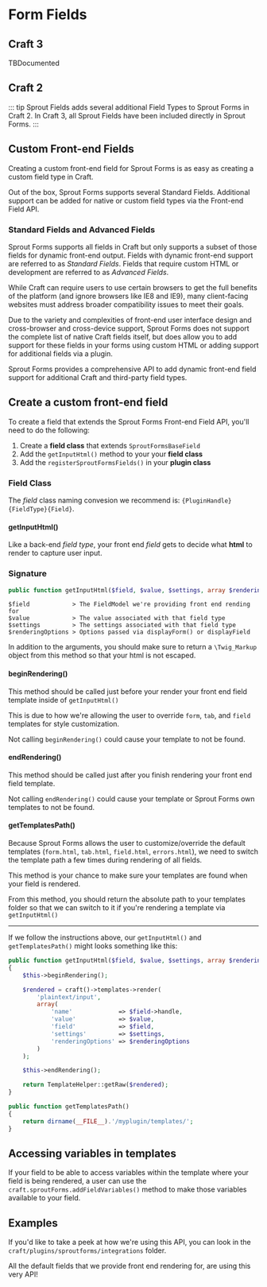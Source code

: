 # Form Fields

## Craft 3

TBDocumented

## Craft 2

::: tip
Sprout Fields adds several additional Field Types to Sprout Forms in Craft 2. In Craft 3, all Sprout Fields have been included directly in Sprout Forms.
:::

## Custom Front-end Fields

Creating a custom front-end field for Sprout Forms is as easy as creating a custom field type in Craft.

Out of the box, Sprout Forms supports several Standard Fields. Additional support can be added for native or custom field types via the Front-end Field API.

### Standard Fields and Advanced Fields

Sprout Forms supports all fields in Craft but only supports a subset of those fields for dynamic front-end output. Fields with dynamic front-end support are referred to as _Standard Fields_. Fields that require custom HTML or development are referred to as _Advanced Fields_.

While Craft can require users to use certain browsers to get the full benefits of the platform (and ignore browsers like IE8 and IE9), many client-facing websites must address broader compatibility issues to meet their goals.

Due to the variety and complexities of front-end user interface design and cross-browser and cross-device support, Sprout Forms does not support the complete list of native Craft fields itself, but does allow you to add support for these fields in your forms using custom HTML or adding support for additional fields via a plugin.

Sprout Forms provides a comprehensive API to add dynamic front-end field support for additional Craft and third-party field types.

## Create a custom front-end field

To create a field that extends the Sprout Forms Front-end Field API, you'll need to do the following:

1. Create a **field class** that extends `SproutFormsBaseField`
2. Add the `getInputHtml()` method to your your **field class**
3. Add the `registerSproutFormsFields()` in your **plugin class**

### Field Class

The _field_ class naming convesion we recommend is: `{PluginHandle}{FieldType}{Field}`.

#### getInputHtml()

Like a back-end _field type_, your front end _field_ gets to decide what **html** to render to capture user input.

### Signature
```php
public function getInputHtml($field, $value, $settings, array $renderingOptions = null)
```

```
$field            > The FieldModel we're providing front end rending for
$value            > The value associated with that field type
$settings         > The settings associated with that field type
$renderingOptions > Options passed via displayForm() or displayField
```

In addition to the arguments, you should make sure to return a `\Twig_Markup` object from this method so that your html is not escaped.

#### beginRendering()
This method should be called just before your render your front end field template inside of `getInputHtml()`

This is due to how we're allowing the user to override `form`, `tab`, and `field` templates for style customization.

Not calling `beginRendering()` could cause your template to not be found.

#### endRendering()
This method should be called just after you finish rendering your front end field template.

Not calling `endRendering()` could cause your template or Sprout Forms own templates to not be found.

#### getTemplatesPath()
Because Sprout Forms allows the user to customize/override the default templates (`form.html`, `tab.html`, `field.html`, `errors.html`), we need to switch the template path a few times during rendering of all fields.

This method is your chance to make sure your templates are found when your field is rendered.

From this method, you should return the absolute path to your templates folder so that we can switch to it if you're rendering a template via `getInputHtml()`

---

If we follow the instructions above, our `getInputHtml()` and `getTemplatesPath()` might looks something like this:

```php
public function getInputHtml($field, $value, $settings, array $renderingOptions = null)
{
    $this->beginRendering();

    $rendered = craft()->templates->render(
        'plaintext/input',
        array(
            'name'             => $field->handle,
            'value'            => $value,
            'field'            => $field,
            'settings'         => $settings,
            'renderingOptions' => $renderingOptions
        )
    );

    $this->endRendering();

    return TemplateHelper::getRaw($rendered);
}

public function getTemplatesPath()
{
    return dirname(__FILE__).'/myplugin/templates/';
}
```

## Accessing variables in templates

If your field to be able to access variables within the template where your field is being rendered, a user can use the `craft.sproutForms.addFieldVariables()` method to make those variables available to your field.

## Examples

If you'd like to take a peek at how we're using this API, you can look in the `craft/plugins/sproutforms/integrations` folder.

All the default fields that we provide front end rendering for, are using this very API!